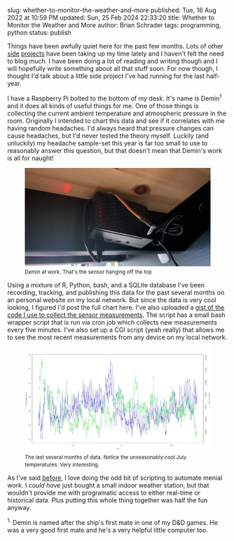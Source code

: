 slug: whether-to-monitor-the-weather-and-more
published: Tue, 16 Aug 2022 at 10:59 PM
updated: Sun, 25 Feb 2024 22:33:20 
title: Whether to Monitor the Weather and More
author: Brian Schrader
tags: programming, python
status: publish

Things have been awfully quiet here for the past few months. Lots of other [side](/archive/the-simple-joy-of-learning-to-play-piano/) [projects](/archive/bibliography) have been taking up my time lately and I haven't felt the need to blog much. I have been doing a lot of reading and writing though and I will hopefully write something about all that stuff soon. For now though, I thought I'd talk about a little side project I've had running for the last half-year.

I have a Raspberry Pi bolted to the bottom of my desk. It's name is Demin<sup>1</sup> and it does all kinds of useful things for me. One of those things is collecting the current ambient temperature and atmospheric pressure in the room. Originally I intended to chart this data and see if it correlates with me having random headaches. I'd always heard that pressure changes can cause headaches, but I'd never tested the theory myself. Luckily (and unluckily) my headache sample-set this year is far too small to use to reasonably answer this question, but that doesn't mean that Demin's work is all for naught!

<figure class="text-center">
<img class="image-center" alt="My Personal Assistant" src="/images/blog/demin.jpg" />
<figcaption><small>Demin at work. That's the sensor hanging off the top</small></figcaption>
</figure>

Using a mixture of R, Python, bash, and a SQLite database I've been recording, tracking, and publishing this data for the past several months on an personal website on my local network. But since the data is very cool looking, I figured I'd post the full chart here. I've also uploaded a [gist of the code I use to collect the sensor measurements](https://gist.github.com/Sonictherocketman/ddf3315eaf9c979bf7341400359722ec#file-take-reading-py). The script has a small bash wrapper script that is run via cron job which collects new measurements every five minutes. I've also set up a CGI script (yeah really) that allows me to see the most recent measurements from any device on my local network.

<figure class="text-center">
<img class="image-center" alt="My Weather History" src="/images/blog/readings.jpg" />
<figcaption><small>The last several months of data. Notice the unseasonably cool July temperatures. Very interesting.</small></figcaption>
</figure>

As I've said [before](/archive/take-a-break-script-something/), I love doing the odd bit of scripting to automate menial work. I *could have* just bought a small indoor weather station, but that wouldn't provide me with programatic access to either real-time or historical data. Plus putting this whole thing together was half the fun anyway.


<div class="footnote">
    <sup>1.</sup> Demin is named after the ship's first mate in one of my D&amp;D games. He was a very good first mate and he's a very helpful little computer too.
</div>
